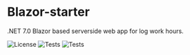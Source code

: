 # Blazor-starter

.NET 7.0 Blazor based serverside web app for log work hours.

![License](https://img.shields.io/badge/License-Apache%20License%202.0-blue)
![Tests](https://img.shields.io/badge/dotnet%20version-7.0-blue)
![Tests](https://img.shields.io/github/last-commit/awitwicki/Blazor-starter)
